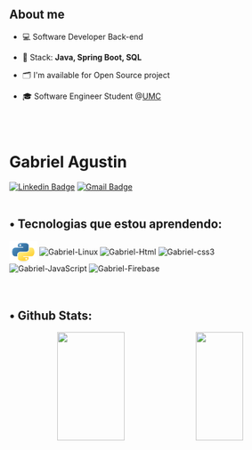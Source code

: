 ## About me
- 💻 Software Developer Back-end

- 🧰 Stack: **Java, Spring Boot, SQL**

- 🗂 I'm available for Open Source project
  
- 🎓 Software Engineer Student @[UMC](https://www.umc.br/)

<br><br>

# Gabriel Agustin
[![Linkedin Badge](https://img.shields.io/badge/-Linkedin-0A2342?style=flat-square&logo=Linkedin&logoColor=white&link=https://www.linkedin.com/in/gabriel-agust%C3%ADn-05b147211/)](https://www.linkedin.com/in/gabriel-agust%C3%ADn-05b147211/)
[![Gmail Badge](https://img.shields.io/badge/-gabriel.fernandez.a8@gmail.com-0A2342?style=flat-square&logo=Gmail&logoColor=white&link=mailto:gabriel.fernandez.a8@gmail.com)](mailto:gabriel.fernandez.a8@gmail.com)
<br><br>


## • Tecnologias que estou aprendendo:

<div style="display: inline_block">
  <img align="center" alt="Gabriel-Python" height="40" width="50" src="https://raw.githubusercontent.com/devicons/devicon/master/icons/python/python-original.svg">
  <img align="center" alt="Gabriel-Linux" height="40" width="50"  src="https://cdn.jsdelivr.net/gh/devicons/devicon/icons/linux/linux-original.svg">
  <img align="center" alt="Gabriel-Html" height="40" width="50"  src="https://cdn.jsdelivr.net/gh/devicons/devicon/icons/html5/html5-original-wordmark.svg" />         
  <img align="center" alt="Gabriel-css3" height="40" width="50"   src="https://cdn.jsdelivr.net/gh/devicons/devicon/icons/css3/css3-original-wordmark.svg" />
  <img align="center" alt="Gabriel-JavaScript" height="40" width="50"   src="https://cdn.jsdelivr.net/gh/devicons/devicon/icons/javascript/javascript-original.svg" />
  <img align="center" alt="Gabriel-Firebase" height="40" width="50"   src="https://cdn.jsdelivr.net/gh/devicons/devicon/icons/firebase/firebase-plain.svg" />
                         
          
</div><br/>
</div><br/>


## • Github Stats:
<div align="center">  
  <img width="49%" height="195px" src="https://github-readme-stats.vercel.app/api/top-langs/?username=bielxcesar&layout=compact&hide_border=true&title_color=00bfbf&text_color=00bfbf&bg_color=0d1117"/>
  <img width="41%" height="195px" src="https://awesome-github-stats.azurewebsites.net/user-stats/bielxcesar?theme=tokyonight" />
</div>
